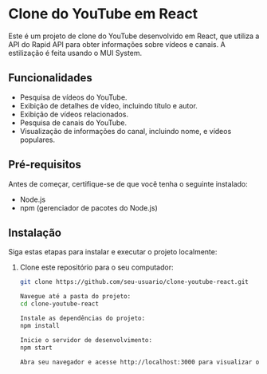 # Clone do YouTube em React

Este é um projeto de clone do YouTube desenvolvido em React, que utiliza a API do Rapid API para obter informações sobre vídeos e canais. A estilização é feita usando o MUI System.

## Funcionalidades

- Pesquisa de vídeos do YouTube.
- Exibição de detalhes de vídeo, incluindo título e autor.
- Exibição de vídeos relacionados.
- Pesquisa de canais do YouTube.
- Visualização de informações do canal, incluindo nome, e vídeos populares.

## Pré-requisitos

Antes de começar, certifique-se de que você tenha o seguinte instalado:

- Node.js
- npm (gerenciador de pacotes do Node.js)

## Instalação

Siga estas etapas para instalar e executar o projeto localmente:

1. Clone este repositório para o seu computador:

   ```bash
   git clone https://github.com/seu-usuario/clone-youtube-react.git

   Navegue até a pasta do projeto:
   cd clone-youtube-react

   Instale as dependências do projeto:
   npm install

   Inicie o servidor de desenvolvimento:
   npm start

   Abra seu navegador e acesse http://localhost:3000 para visualizar o aplicativo.
